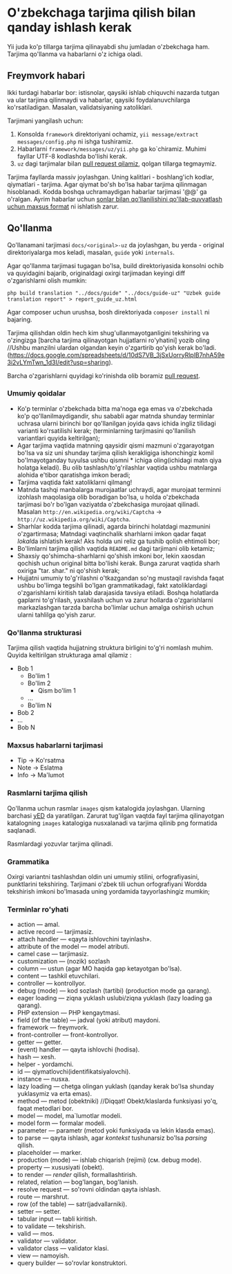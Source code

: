 O'zbekchaga tarjima qilish bilan qanday ishlash kerak
=====================================================

Yii juda ko'p tillarga tarjima qilinayabdi shu jumladan o'zbekchaga ham. Tarjima qo'llanma va habarlarni o'z ichiga oladi.

Freymvork habari
----------------

Ikki turdagi habarlar bor: istisnolar, qaysiki ishlab chiquvchi nazarda tutgan va ular tarjima qilinmaydi va habarlar, qaysiki foydalanuvchilarga ko'rsatiladigan. Masalan, validatsiyaning xatoliklari.

Tarjimani yangilash uchun:

1. Konsolda `framework` direktoriyani ochamiz, `yii message/extract messages/config.php` ni ishga tushiramiz.
3. Habarlarni `framework/messages/uz/yii.php` ga ko`chiramiz. Muhimi fayllar UTF-8 kodlashda bo'lishi kerak.
4. `uz` dagi tarjimalar bilan [pull request qilamiz](https://github.com/yiisoft/yii2/blob/master/docs/internals/git-workflow.md), qolgan tillarga tegmaymiz.

Tarjima fayllarda massiv joylashgan. Uning kalitlari - boshlang'ich kodlar, qiymatlari - tarjima. Agar qiymat bo'sh bo'lsa habar tarjima qilinmagan hisoblanadi. Kodda boshqa uchramaydigan habarlar tarjimasi '@@' ga o'ralgan. Ayrim habarlar uchun [sonlar bilan qo'llanilishini qo'llab-quvvatlash uchun maxsus format](../guide-uz/tutorial-i18n.md) ni ishlatish zarur.

Qo'llanma
---------

Qo'llanamani tarjimasi `docs/<original>-uz` da joylashgan, bu yerda <original> - original direktoriyalarga mos keladi, masalan,
`guide` yoki `internals`.

Agar qo'llanma tarjimasi tugagan bo'lsa, build direktoriyasida konsolni ochib va quyidagini bajarib, originaldagi oxirgi tarjimadan keyingi diff o'zgarishlarni olish mumkin:

```
php build translation "../docs/guide" "../docs/guide-uz" "Uzbek guide translation report" > report_guide_uz.html
```

Agar composer uchun urushsa, bosh direktoriyada `composer install` ni bajaring.

Tarjima qilishdan oldin hech kim shug'ullanmayotganligini tekshiring va o'zingizga [barcha tarjima qilinayotgan hujjatlarni ro'yhatini] yozib oling
//Ushbu manzilni ulardan olgandan keyin o'zgartirib qo'yish kerak bo'ladi.
(https://docs.google.com/spreadsheets/d/10dS7VB_3jSxUorryRlplB7nhA59e3i2vLYmTwn_1d3I/edit?usp=sharing).

Barcha o'zgarishlarni quyidagi ko'rinishda olib boramiz [pull request](https://github.com/yiisoft/yii2/blob/master/docs/internals/git-workflow.md).


### Umumiy qoidalar

- Ko'p terminlar o'zbekchada bitta ma'noga ega emas va o'zbekchada ko'p qo'llanilmaydigandir, shu sababli agar matnda 
  shunday terminlar uchrasa ularni birinchi bor qo'llanilgan joyida qavs ichida ingliz tilidagi varianti 
  ko'rsatilishi kerak; (terminlarning tarjimasini qo'llanilish variantlari quyida keltirilgan); 
- Agar tarjima vaqtida matnning qaysidir qismi mazmuni o'zgarayotgan bo'lsa va siz uni shunday tarjima qilish 
  kerakligiga ishonchingiz komil bo'lmayotganday tuyulsa ushbu qismni * ichiga oling(ichidagi matn qiya holatga keladi). 
  Bu olib tashlash/to'g'rilashlar vaqtida ushbu matnlarga alohida e'tibor qaratishga imkon beradi; 
- Tarjima vaqtida fakt xatoliklarni qilmang! 
- Matnda tashqi manbalarga murojaatlar uchraydi, agar murojaat terminni izohlash maqolasiga olib boradigan bo'lsa, u holda 
  o'zbekchada tarjimasi bo'r bo'lgan vaziyatda o'zbekchasiga murojaat qilinadi.
  Masalan `http://en.wikipedia.org/wiki/Captcha` → `http://uz.wikipedia.org/wiki/Captcha`.
- Sharhlar kodda tarjima qilinadi, agarda birinchi holatdagi mazmunini o'zgartirmasa; Matndagi vaqtinchalik sharhlarni 
  imkon qadar faqat *lokal*da ishlatish kerak! Aks holda uni reliz ga tushib qolish ehtimoli bor; 
- Bo'limlarni tarjima qilish vaqtida `README.md` dagi tarjimani olib ketamiz; 
- Shaxsiy qo'shimcha-sharhlarni qo'shish imkoni bor, lekin xaosdan qochish uchun original bitta bo'lishi kerak. Bunga zarurat vaqtida sharh oxiriga 
  "tar. shar." ni qo'shish kerak;
- Hujjatni umumiy to'g'rilashni o'tkazgandan so'ng mustaqil ravishda faqat ushbu bo'limga tegsihli bo'lgan grammatikadagi, fakt xatoliklardagi o'zgarishlarni kiritish talab darajasida tavsiya etiladi. Boshqa holatlarda gaplarni to'g'rilash, yaxshilash uchun va zarur hollarda o'zgarishlarni markazlashgan tarzda barcha bo'limlar uchun amalga oshirish uchun ularni tahlilga qo'yish zarur.
   

### Qo'llanma strukturasi

Tarjima qilish vaqtida hujjatning struktura birligini to'g'ri nomlash muhim. Quyida keltirilgan strukturaga amal qilamiz :

- Bob 1 
  - Bo'lim 1 
  - Bo'lim 2 
    - Qism bo'lim 1 
  - ... 
  - Bo'lim N 
- Bob 2 
- ... 
- Bob N
 
### Maxsus habarlarni tarjimasi

- Tip → Ko'rsatma 
- Note → Eslatma 
- Info → Ma'lumot 

### Rasmlarni tarjima qilish

Qo'llanma uchun rasmlar `images` qism katalogida joylashgan. Ularning barchasi [yED](http://www.yworks.com/en/products_yed_about.html) da yaratilgan.
Zarurat tug'ilgan vaqtda fayl tarjima qilinayotgan katalogning `images` katalogiga nusxalanadi va tarjima qilinib png formatida saqlanadi.

Rasmlardagi yozuvlar tarjima qilinadi.

### Grammatika


Oxirgi variantni tashlashdan oldin uni umumiy stilini, orfografiyasini, punktlarini tekshiring. Tarjimani o'zbek tili uchun orfografiyani Wordda tekshirish imkoni bo'lmasada uning yordamida tayyorlashingiz mumkin;

### Terminlar ro'yhati

- action — amal. 
- active record — tarjimasiz. 
- attach handler — «qayta ishlovchini tayinlash».
- attribute of the model — model atributi. 
- camel case — tarjimasiz. 
- customization — (nozik) sozlash 
- column — ustun (agar MO haqida gap ketayotgan bo'lsa). 
- content — tashkil etuvchilari. 
- controller — kontrollyor. 
- debug (mode) — kod sozlash (tartibi) (production mode ga qarang). 
- eager loading — ziqna yuklash uslubi/ziqna yuklash (lazy loading ga qarang). 
- PHP extension — PHP kengaytmasi. 
- field (of the table) — jadval (yoki atribut) maydoni. 
- framework — freymvork. 
- front-controller — front-kontrollyor. 
- getter — getter. 
- (event) handler — qayta ishlovchi (hodisa). 
- hash — xesh. 
- helper - yordamchi. 
- id — qiymatlovchi(identifikatsiyalovchi). 
- instance — nusxa. 
- lazy loading — chetga olingan yuklash (qanday kerak bo'lsa shunday yuklasymiz va erta emas). 
- method — metod (obektniki) //Diqqat! Obekt/klaslarda funksiyasi yo'q, faqat metodlari bor. 
- model — model, ma`lumotlar modeli. 
- model form — formalar modeli. 
- parameter — parametr (metod yoki funksiyada va lekin klasda emas). 
- to parse — qayta ishlash, agar *kontekst* tushunarsiz bo'lsa *parsing* qilish. 
- placeholder — marker. 
- production (mode) — ishlab chiqarish (rejimi) (см. debug mode). 
- property — xususiyati (obekt). 
- to render — *render* qilish, formallashtirish. 
- related, relation — bog'langan, bog'lanish.
- resolve request — so'rovni oldindan qayta ishlash. 
- route — marshrut. 
- row (of the table) — satr(jadvallarniki). 
- setter — setter. 
- tabular input — tabli kiritish. 
- to validate — tekshirish. 
- valid — mos. 
- validator — validator. 
- validator class — validator klasi. 
- view — namoyish.
- query builder — so'rovlar konstruktori.